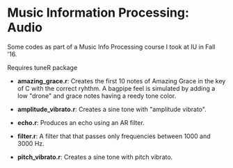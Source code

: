 # Music Information Processing: Audio
Some codes as part of a Music Info Processing course I took at IU in Fall '16.

Requires tuneR package

* __amazing_grace.r__: Creates the first 10 notes of Amazing Grace in the key of C with the correct ryhthm. A bagpipe feel is simulated by adding a low "drone" and grace notes having a reedy tone color.

* __amplitude_vibrato.r__: Creates a sine tone with "amplitude vibrato".

* __echo.r__: Produces an echo using an AR filter.

* __filter.r__: A filter that that passes only frequencies between 1000 and 3000 Hz.

* __pitch_vibrato.r__: Creates a sine tone with pitch vibrato.
